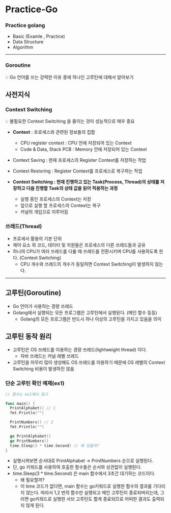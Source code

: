 # Practice-Go

### Practice golang
- Basic (Examle , Practice)
- Data Structure
- Algorithm

---
### Goroutine
<aside>
💡 Go 언어를 쓰는 강력한 이유 중에 하나인 고루틴에 대해서 알아보기

</aside>

## 사전지식

### Context Switching

<aside>
💡 불필요한 Context Switching 을 줄이는 것이 성능적으로 매우 중요

</aside>

- **Context** : 프로세스와 관련된 정보들의 집합
    - CPU register context : CPU 안에 저장되어 있는 Context
    - Code & Data, Stack PCB : Memory 안에 저장되어 있는 Context
- Context Saving : 현재 프로세스의 Register Context를 저장하는 작업
- Context Restoring : Register Context를 프로세스로 복구하는 작업

- **Context Switching  : 현재 진행하고 있는 Task(Process, Thread)의 상태를 저장하고 다음 진행할 Task의 상태 값을 읽어 적용하는 과정**
    - 실행 중인 프로세스의 Context는 저장
    - 앞으로 실행 할 프로세스의 Context는 복구
    - 커널의 개입으로 이루어짐

### 쓰레드(Thread)

- 프로세서 활용의 기본 단위
- 제어 요소 외 코드, 데이터 및 자원들은 프로세스의 다른 쓰레드들과 공유
- 하나의 CPU가 여러 쓰레드를 다룰 때 쓰레드를 전환시키며 CPU를 사용하도록 한다. (Context Switching)
    - CPU 개수와 쓰레드의 개수가 동일하면 Context Switching이 발생하지 않는다.

---

## 고루틴(Goroutine)

- Go 언어가 사용하는 경량 쓰레드
- Golang에서 실행되는 모든 프로그램은 고루틴에서 실행된다. (메인 함수 등등)
    - Golang의 모든 프로그램은 반드시 하나 이상의 고루틴을 가지고 있음을 의미

## 고루틴 동작 원리

- 고루틴은 OS 쓰레드를 이용하는 경량 쓰레드(lightweight thread) 이다.
    - 자바 쓰레드는 커널 레벨 쓰레드
- 고루틴을 아무리 많이 생성해도 OS 쓰레드를 이용하기 때문에 OS 레벨의 Context Switching 비용이 발생하진 않음

### 단순 고루틴 확인 예제(ex1)

```go
// 함수는 ex1에서 참고

func main() {
  PrintAlphabet() // 1
  fmt.Println("")

  PrintNumbers() // 2
  fmt.Println("")

  go PrintAlphabet()
  go PrintNumbers()
  time.Sleep(3 * time.Second) // 왜 있을까?
}
```

- 실행시켜보면 순서대로 PrintAlphabet → PrintNumbers 순으로 실행된다.
- 단, go 키워드를 사용하여 호출한 함수들은 순서와 상관없이 실행된다.
- time.Sleep(3 * time.Second) 은 main 함수에서 3초간 대기하는 코드이다.
    - 왜 필요할까?
    - 이 time 코드가 없다면, main 함수는 go키워드로 실행한 함수의 결과를 기다리지 않는다. 따라서 1,2 번의 함수만 실행되고 메인 고루틴이 종료되버리는데, 그러면 go키워드로 실행한 서브 고루틴도 함게 종료되므로 어떠한 결과도 출력되지 않게 된다.
